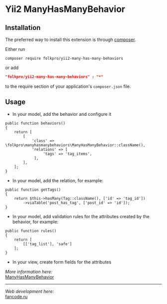 Yii2 ManyHasManyBehavior
===========================

Installation
------------
The preferred way to install this extension is through [composer](http://getcomposer.org/download/).

Either run

```
composer require folkpro/yii2-many-has-many-behaviors
```
or add

```json
"folkpro/yii2-many-has-many-behaviors" : "*"
```

to the require section of your application's `composer.json` file.

Usage
-----

* In your model, add the behavior and configure it
```
public function behaviors()
{
    return [
        [
            'class' => \folkpro\manyhasmanybehaviors\ManyHasManyBehavior::className(),
            'relations' => [
                 'tags' => 'tag_items',                  
             ],
        ],
    ];
}
```

* In your model, add the relation, for example:
```
public function getTags()
{
    return $this->hasMany(Tag::className(), ['id' => 'tag_id'])
        ->viaTable('post_has_tag', ['post_id' => 'id']);
}
```

* In your model, add validation rules for the attributes created by the behavior, for example:
```
public function rules()
{
    return [
        [['tag_list'], 'safe']
    ];
}
```

* In your view, create form fields for the attributes

<i>More information here:</i>  
[ManyHasManyBehavior](http://fancode.ru/post/yii2-behaviors-many-to-many "Поведение Yii2 Behaviors для сохранения связанных данных «многие ко многим»")

***

<i>Web development here:</i>  
[fancode.ru](http://fancode.ru)